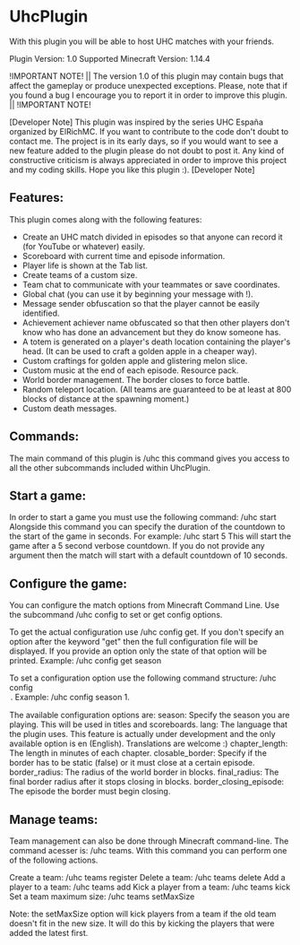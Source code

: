 # UhcPlugin
With this plugin you will be able to host UHC matches with your friends.

Plugin Version: 1.0
Supported Minecraft Version: 1.14.4

!IMPORTANT NOTE! || The version 1.0 of this plugin may contain bugs that affect the gameplay or produce unexpected exceptions. Please, note that if you found a bug I encourage you to report it in order to improve this plugin. || !IMPORTANT NOTE!

[Developer Note]
This plugin was inspired by the series UHC España organized by ElRichMC. If you want to contribute to the code don't doubt to contact me. The project is in its early days, so if you would want to see a new feature added to the plugin please do not doubt to post it. Any kind of constructive criticism is always appreciated in order to improve this project and my coding skills. Hope you like this plugin :).
[Developer Note]

## Features:
This plugin comes along with the following features:

- Create an UHC match divided in episodes so that anyone can record it (for YouTube or whatever) easily.
- Scoreboard with current time and episode information.
- Player life is shown at the Tab list.
- Create teams of a custom size.
- Team chat to communicate with your teammates or save coordinates.
- Global chat (you can use it by beginning your message with !).
- Message sender obfuscation so that the player cannot be easily identified.
- Achievement achiever name obfuscated so that then other players don't know who has done an advancement but they do know someone has.
- A totem is generated on a player's death location containing the player's head. (It can be used to craft a golden apple in a cheaper way).
- Custom craftings for golden apple and glistering melon slice.
- Custom music at the end of each episode. Resource pack.
- World border management. The border closes to force battle.
- Random teleport location. (All teams are guaranteed to be at least at 800 blocks of distance at the spawning moment.)
- Custom death messages.

## Commands:
The main command of this plugin is /uhc this command gives you access to all the other subcommands included within UhcPlugin.

## Start a game:
In order to start a game you must use the following command: /uhc start
Alongside this command you can specify the duration of the countdown to the start of the game in seconds.
For example: /uhc start 5 This will start the game after a 5 second verbose countdown.
If you do not provide any argument then the match will start with a default countdown of 10 seconds.

## Configure the game:
You can configure the match options from Minecraft Command Line. Use the subcommand /uhc config to set or get config options.

To get the actual configuration use /uhc config get. If you don't specify an option after the keyword "get" then the full configuration file will be displayed. If you provide an option only the state of that option will be printed. Example:
/uhc config get season

To set a configuration option use the following command structure: /uhc config <option> <newValue>.
Example: /uhc config season 1.

The available configuration options are:
season: Specify the season you are playing. This will be used in titles and scoreboards.
lang: The language that the plugin uses. This feature is actually under development and the only available option is en (English). Translations are welcome :)
chapter_length: The length in minutes of each chapter.
closable_border: Specify if the border has to be static (false) or it must close at a certain episode.
border_radius: The radius of the world border in blocks.
final_radius: The final border radius after it stops closing in blocks.
border_closing_episode: The episode the border must begin closing.

## Manage teams:
Team management can also be done through Minecraft command-line. The command acesser is: /uhc teams. With this command you can perform one of the following actions.

Create a team: /uhc teams register <teamName>
Delete a team: /uhc teams delete <teamName>
Add a player to a team: /uhc teams add <playerName> <teamName>
Kick a player from a team: /uhc teams kick <playerName> <teamName>
Set a team maximum size: /uhc teams setMaxSize <teamName> <newSize>

Note: the setMaxSize option will kick players from a team if the old team doesn't fit in the new size. It will do this by kicking the players that were added the latest first.
